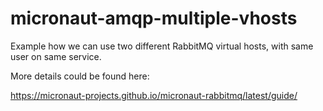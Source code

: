 # micronaut-amqp-multiple-vhosts

Example how we can use two different RabbitMQ virtual hosts, with same user on same service.

More details could be found here:

https://micronaut-projects.github.io/micronaut-rabbitmq/latest/guide/

